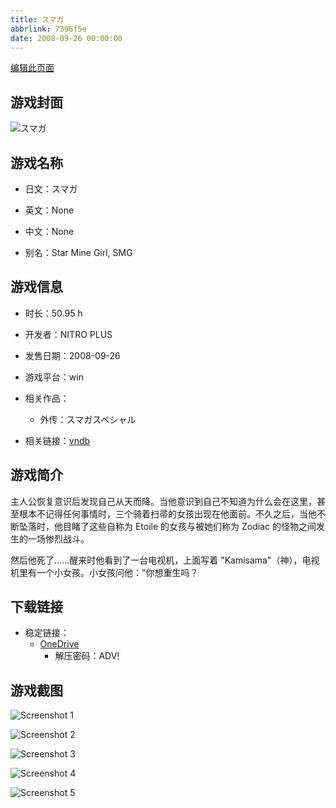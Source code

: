 ```yaml
---
title: スマガ
abbrlink: 7396f5e
date: 2008-09-26 00:00:00
---
```

[编辑此页面](https://github.com/ACG-3/ADV3-source/blob/main/source/_posts/games/%E3%82%B9%E3%83%9E%E3%82%AC.md)

## 游戏封面

![スマガ](https://pan.timero.xyz/d/onedrive/img_lib_001/%E3%82%B9%E3%83%9E%E3%82%AC_cover.avif)


## 游戏名称

- 日文：スマガ
- 英文：None
- 中文：None

- 别名：Star Mine Girl, SMG


## 游戏信息

- 时长：50.95 h
- 开发者：NITRO PLUS
- 发售日期：2008-09-26
- 游戏平台：win
- 相关作品：
   - 外传：スマガスペシャル

- 相关链接：[vndb](https://vndb.org/v648)


## 游戏简介

主人公恢复意识后发现自己从天而降。当他意识到自己不知道为什么会在这里，甚至根本不记得任何事情时，三个骑着扫帚的女孩出现在他面前。不久之后，当他不断坠落时，他目睹了这些自称为 Etoile 的女孩与被她们称为 Zodiac 的怪物之间发生的一场惨烈战斗。

然后他死了......醒来时他看到了一台电视机，上面写着 "Kamisama"（神），电视机里有一个小女孩。小女孩问他："你想重生吗？


## 下载链接

- 稳定链接：
    - [OneDrive](https://pan.timero.xyz/onedrive/adv_lib_001/%E3%82%B9%E3%83%9E%E3%82%AC)
        - 解压密码：ADV!



## 游戏截图


![Screenshot 1](https://pan.timero.xyz/d/onedrive/img_lib_001/%E3%82%B9%E3%83%9E%E3%82%AC_Screenshot_1.avif)

![Screenshot 2](https://pan.timero.xyz/d/onedrive/img_lib_001/%E3%82%B9%E3%83%9E%E3%82%AC_Screenshot_2.avif)

![Screenshot 3](https://pan.timero.xyz/d/onedrive/img_lib_001/%E3%82%B9%E3%83%9E%E3%82%AC_Screenshot_3.avif)

![Screenshot 4](https://pan.timero.xyz/d/onedrive/img_lib_001/%E3%82%B9%E3%83%9E%E3%82%AC_Screenshot_4.avif)

![Screenshot 5](https://pan.timero.xyz/d/onedrive/img_lib_001/%E3%82%B9%E3%83%9E%E3%82%AC_Screenshot_5.avif)

